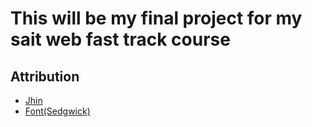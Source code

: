 # This will be my final project for my sait web fast track course

## Attribution
- [Jhin](https://twitter.com/ZeOcelot/status/1343698505332707328/photo/1)
- [Font(Sedgwick)](https://fonts.google.com/specimen/Sedgwick+Ave+Display)